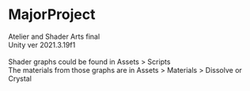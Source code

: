 # MajorProject
Atelier and Shader Arts final
<br>
Unity ver 2021.3.19f1
<br>
<br>
Shader graphs could be found in Assets > Scripts
<br>
The materials from those graphs are in Assets > Materials > Dissolve or Crystal
